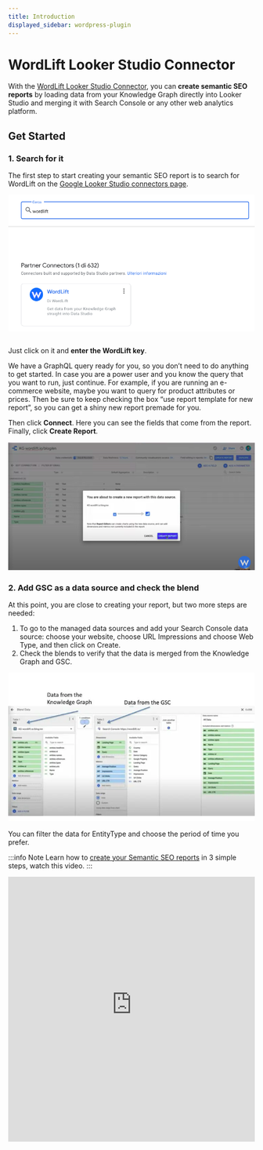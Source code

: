 ```yaml
---
title: Introduction
displayed_sidebar: wordpress-plugin
---
```


# WordLift Looker Studio Connector

With the [WordLift Looker Studio Connector](https://wordlift.io/blog/en/wordlift-data-studio-connector/), you can **create semantic SEO reports** by loading data from your Knowledge Graph directly into Looker Studio and merging it with Search Console or any other web analytics platform.

## Get Started

### 1. Search for it

The first step to start creating your semantic SEO report is to search for WordLift on the [Google Looker Studio connectors page](https://datastudio.google.com/datasources).

![image](../images/wordlift-datastudio-connector-get-started.png)

```{raw} html <video controls src="https://wordlift.io/blog/en/wp-content/uploads/sites/3/2022/08/semantic-seo-report.mp4"></video>
```

Just click on it and **enter the WordLift key**.

We have a GraphQL query ready for you, so you don’t need to do anything to get started. In case you are a power user and you know the query that you want to run, just continue. For example, if you are running an e-commerce website, maybe you want to query for product attributes or prices. Then be sure to keep checking the box “use report template for new report”, so you can get a shiny new report premade for you.

Then click **Connect**. Here you can see the fields that come from the report. Finally, click **Create Report**.

![image](../images/wordlift-datastudio-connector-create-report.png)

### 2. Add GSC as a data source and check the blend

At this point, you are close to creating your report, but two more steps are needed:

1. To go to the managed data sources and add your Search Console data source: choose your website, choose URL Impressions and choose Web Type, and then click on Create.
2. Check the blends to verify that the data is merged from the Knowledge Graph and GSC.

![image](../images/wordlift-datastudio-connector-check.png)

You can filter the data for EntityType and choose the period of time you prefer.

:::info Note
Learn how to [create your Semantic SEO reports](https://youtu.be/mWMEbx3qIVI) in 3 simple steps, watch this video.
:::


<iframe src="https://www.youtube-nocookie.com/embed/mWMEbx3qIVI" width="100%" height="540" frameborder="0" scrolling="auto"></iframe>

